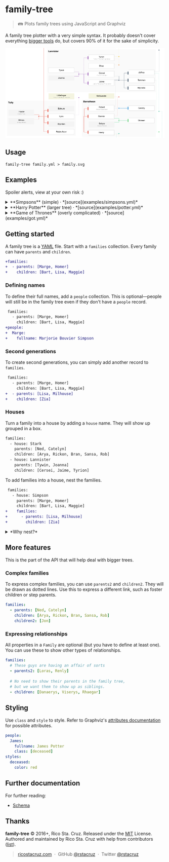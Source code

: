 # family-tree

> 👪 Plots family trees using JavaScript and Graphviz

A family tree plotter with a very simple syntax. It probably doesn't cover everything [bigger tools](https://gramps-project.org/) do, but covers 90% of it for the sake of simplicity.

![](docs/images/example.png)

Usage
-----

```
family-tree family.yml > family.svg
```

Examples
--------

Spoiler alerts, view at your own risk :)

<details>
<summary>**Simpsons** (simple) · *[source](examples/simpsons.yml)*</summary>

> ![](examples/simpsons.svg)
</details>

<details>
<summary>**Harry Potter** (larger tree) · *[source](examples/potter.yml)*</summary>



> ![](examples/potter.svg)
</details>

<details>
<summary>**Game of Thrones** (overly complicated) · *[source](examples/got.yml)*</summary>

> ![](examples/got.svg)
</details>


Getting started
---------------

A family tree is a [YAML](http://yaml.org/) file. Start with a `families` collection. Every family can have `parents` and `children`.

```diff
+families:
+  - parents: [Marge, Homer]
+    children: [Bart, Lisa, Maggie]
```

### Defining names

To define their full names, add a `people` collection. This is optional—people will still be in the family tree even if they don't have a `people` record.

```diff
 families:
   - parents: [Marge, Homer]
     children: [Bart, Lisa, Maggie]
+people:
+  Marge:
+    fullname: Marjorie Bouvier Simpson
```

### Second generations

To create second generations, you can simply add another record to `families`.

```diff
 families:
   - parents: [Marge, Homer]
     children: [Bart, Lisa, Maggie]
+  - parents: [Lisa, Milhouse]
+    children: [Zia]
```

### Houses

Turn a family into a house by adding a `house` name. They will show up grouped in a box.

```diff
families:
  - house: Stark
    parents: [Ned, Catelyn]
    children: [Arya, Rickon, Bran, Sansa, Rob]
  - house: Lannister
    parents: [Tywin, Joanna]
    children: [Cersei, Jaime, Tyrion]
```

To add families into a house, nest the families.

```diff
 families:
   - house: Simpson
     parents: [Marge, Homer]
     children: [Bart, Lisa, Maggie]
+    families:
+      - parents: [Lisa, Milhouse]
+        children: [Zia]
```

<details>
<summary>*Why nest?*</summary>

Families can be placed as sub-families of another families. This is more of a visual designation rather than a semantic one. If the parent family is a "house", then the sub-families will show up in the same house.

It also helps to untangle your YAML file.
</details>

More features
-------------

This is the part of the API that will help deal with bigger trees.

### Complex families

To express complex families, you can use `parents2` and `children2`. They will be drawn as dotted lines. Use this to express a different link, such as foster children or step parents.

```yml
families:
  - parents: [Ned, Catelyn]
    children: [Arya, Rickon, Bran, Sansa, Rob]
    children2: [Jon]
```

### Expressing relationships

All properties in a `Family` are optional (but you have to define at least one). You can use these to show other types of relationships.

```yml
families:
  # These guys are having an affair of sorts
  - parents2: [Loras, Renly]

  # No need to show their parents in the family tree,
  # but we want them to show up as siblings.
  - children: [Danaerys, Viserys, Rhaegar]
```

## Styling

Use `class` and `style` to style. Refer to Graphviz's [attributes documentation](http://graphviz.org/doc/info/attrs.html) for possible attributes.

```yml
people:
  James:
    fullname: James Potter
    class: [deceased]
styles:
  deceased:
    color: red
```

Further documentation
---------------------

For further reading:

- [Schema](docs/schema.md)

## Thanks

**family-tree** © 2016+, Rico Sta. Cruz. Released under the [MIT] License.<br>
Authored and maintained by Rico Sta. Cruz with help from contributors ([list][contributors]).

> [ricostacruz.com](http://ricostacruz.com) &nbsp;&middot;&nbsp;
> GitHub [@rstacruz](https://github.com/rstacruz) &nbsp;&middot;&nbsp;
> Twitter [@rstacruz](https://twitter.com/rstacruz)

[MIT]: http://mit-license.org/
[contributors]: http://github.com/rstacruz/family-tree/contributors
